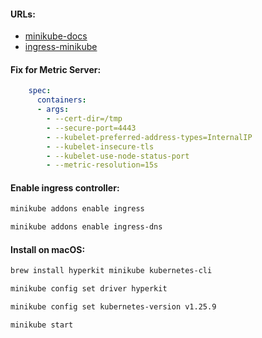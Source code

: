 #### URLs:
- [minikube-docs](https://minikube.sigs.k8s.io/docs/)
- [ingress-minikube](https://kubernetes.io/docs/tasks/access-application-cluster/ingress-minikube/)

#### Fix for Metric Server:
```yaml
    spec:
      containers:
      - args:
        - --cert-dir=/tmp
        - --secure-port=4443
        - --kubelet-preferred-address-types=InternalIP
        - --kubelet-insecure-tls
        - --kubelet-use-node-status-port
        - --metric-resolution=15s
```

#### Enable ingress controller:
```bash
minikube addons enable ingress
```
```bash
minikube addons enable ingress-dns
```

#### Install on macOS:
```bash
brew install hyperkit minikube kubernetes-cli
```
```bash
minikube config set driver hyperkit
```
```bash
minikube config set kubernetes-version v1.25.9
```
```bash
minikube start
```
